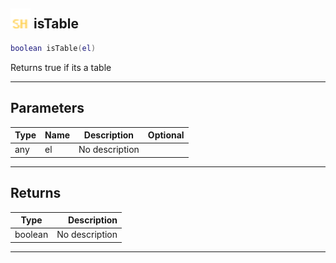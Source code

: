 ## <img src="../../.gitbook/assets/shared.png" width="32" height="32" /> isTable

```lua
boolean isTable(el)
```

Returns true if its a table<br>

-----------------
## Parameters

| Type   | Name | Description | Optional |
| ------ | ---- | ----------- | -------: |
| any | el | No description |  |

-----------------
## Returns

| Type   | Description |
| ------ | ----------: |
| boolean | No description |


--------